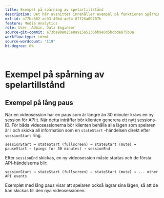 ```yaml
---
title: Exempel på spårning av spelartillstånd
description: Det här avsnittet innehåller exempel på funktionen Spårning av spelartillstånd.
exl-id: a77bc882-ac03-40b4-ac64-87f26a09707b
feature: Media Analytics
role: User, Admin, Data Engineer
source-git-commit: a73ba98e025e0a915a5136bb9e0d5bcbde875b0a
workflow-type: tm+mt
source-wordcount: '119'
ht-degree: 0%

---
```


# Exempel på spårning av spelartillstånd


## Exempel på lång paus

När en videosession har en paus som är längre än 30 minuter krävs en ny session för API:t. När detta inträffar bör klienten generera ett nytt sessions-ID. För båda videosessionerna bör klienten behålla alla lägen som spelaren är i och skicka all information som en `stateStart` -händelsen direkt efter `sessionStart` ring.

`sessionStart → stateStart (fullscreen) → stateStart (mute) → pauseStart → (pings for 30 minutes) → sessionEnd`

Efter `sessionEnd` skickas, en ny videosession måste startas och de första API-händelserna blir:

`sessionStart → stateStart (fullscreen) → stateStart (mute) → ... other API events`

Exemplet med lång paus visar att spelaren också lagrar sina lägen, så att de kan skickas till den nya videosessionen.
